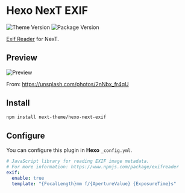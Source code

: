 # Hexo NexT EXIF

![Theme Version](https://img.shields.io/badge/NexT-v7.3.0+-blue?style=flat-square)
![Package Version](https://img.shields.io/github/package-json/v/next-theme/hexo-next-exif?style=flat-square)

[Exif Reader](https://www.npmjs.com/package/exifreader) for NexT.

## Preview

![Preview](https://user-images.githubusercontent.com/16272760/70216651-f1e53200-177a-11ea-8417-0b23544a44c4.png)

From: https://unsplash.com/photos/2nNbx_fr4qU

## Install

```bash
npm install next-theme/hexo-next-exif
```

## Configure

You can configure this plugin in **Hexo** `_config.yml`.
```yml
# JavaScript library for reading EXIF image metadata.
# For more information: https://www.npmjs.com/package/exifreader
exif:
  enable: true
  template: "{FocalLength}mm f/{ApertureValue} {ExposureTime}s"
```
